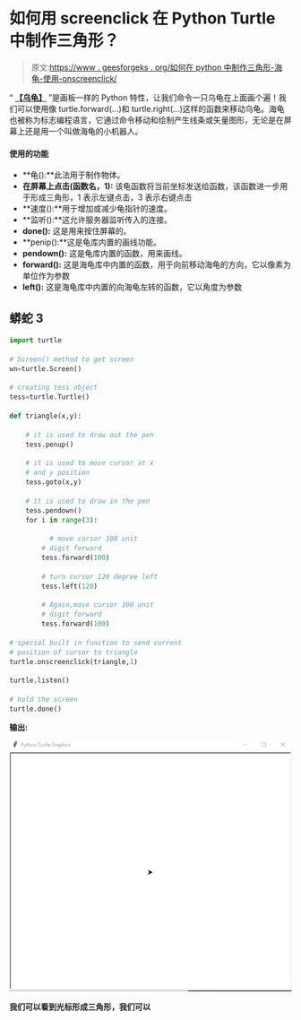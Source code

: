 # 如何用 screenclick 在 Python Turtle 中制作三角形？

> 原文:[https://www . geesforgeks . org/如何在 python 中制作三角形-海龟-使用-onscreenclick/](https://www.geeksforgeeks.org/how-to-make-triangle-in-python-turtle-using-onscreenclick/)

“ [**【乌龟】**](https://www.geeksforgeeks.org/turtle-programming-python/) ”是画板一样的 Python 特性，让我们命令一只乌龟在上面画个遍！我们可以使用像 turtle.forward(…)和 turtle.right(…)这样的函数来移动乌龟。海龟也被称为标志编程语言，它通过命令移动和绘制产生线条或矢量图形，无论是在屏幕上还是用一个叫做海龟的小机器人。

#### **使用的功能**

*   **龟():**此法用于制作物体。
*   **在屏幕上点击(函数名，1):** 该龟函数将当前坐标发送给函数，该函数进一步用于形成三角形，1 表示左键点击，3 表示右键点击
*   **速度():**用于增加或减少龟指针的速度。
*   **监听():**这允许服务器监听传入的连接。
*   **done():** 这是用来按住屏幕的。
*   **penip():**这是龟库内置的画线功能。
*   **pendown():** 这是龟库内置的函数，用来画线。
*   **forward():** 这是海龟库中内置的函数，用于向前移动海龟的方向，它以像素为单位作为参数
*   **left():** 这是海龟库中内置的向海龟左转的函数，它以角度为参数

## 蟒蛇 3

```py
import turtle

# Screen() method to get screen
wn=turtle.Screen() 

# creating tess object
tess=turtle.Turtle() 

def triangle(x,y):

    # it is used to draw out the pen
    tess.penup()

    # it is used to move cursor at x
    # and y position
    tess.goto(x,y)

    # it is used to draw in the pen
    tess.pendown()
    for i in range(3):

          # move cursor 100 unit
        # digit forward
        tess.forward(100)

        # turn cursor 120 degree left
        tess.left(120)

        # Again,move cursor 100 unit
        # digit forward
        tess.forward(100)

# special built in function to send current
# position of cursor to triangle
turtle.onscreenclick(triangle,1)

turtle.listen()

# hold the screen
turtle.done()
```

**输出:**

![](img/9ddd80d4bc294fb429fbc367d242ca7d.png)

**我们可以看到光标形成三角形，我们可以**